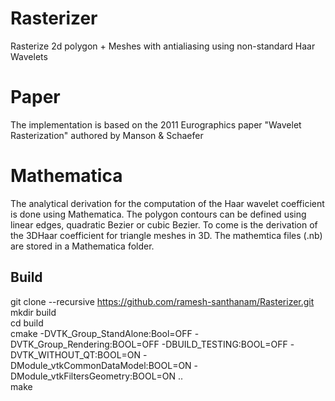 # Rasterizer
Rasterize 2d polygon + Meshes with antialiasing using non-standard Haar Wavelets
# Paper
The implementation is based on the 2011 Eurographics paper "Wavelet Rasterization"  authored by Manson & Schaefer 
# Mathematica
The analytical derivation for the computation of the Haar wavelet coefficient is done using Mathematica. The polygon contours can be defined using linear edges, quadratic Bezier or cubic Bezier. To come is the derivation of the 3DHaar coefficient for triangle meshes in 3D. The mathemtica files (.nb) are stored in a Mathematica folder.
## Build
git clone  --recursive https://github.com/ramesh-santhanam/Rasterizer.git  
mkdir build  
cd build  
cmake -DVTK_Group_StandAlone:Bool=OFF -DVTK_Group_Rendering:BOOL=OFF -DBUILD_TESTING:BOOL=OFF -DVTK_WITHOUT_QT:BOOL=ON -DModule_vtkCommonDataModel:BOOL=ON -DModule_vtkFiltersGeometry:BOOL=ON  ..  
make 
